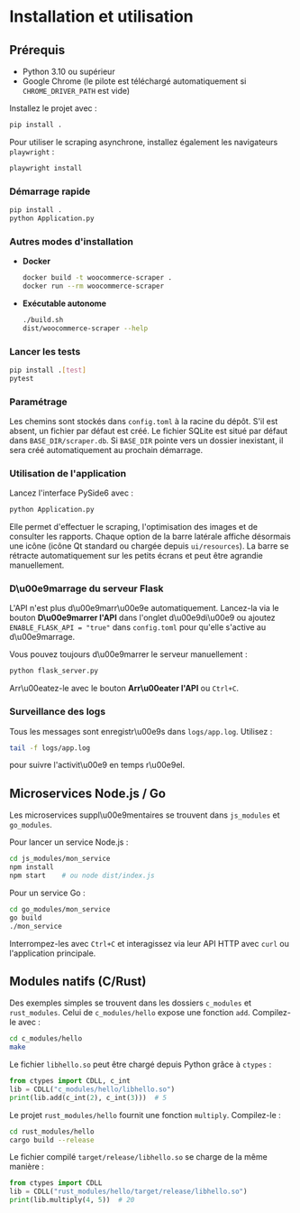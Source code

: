 # Installation et utilisation

## Prérequis
- Python 3.10 ou supérieur
- Google Chrome (le pilote est téléchargé automatiquement si `CHROME_DRIVER_PATH` est vide)

Installez le projet avec :
```bash
pip install .
```

Pour utiliser le scraping asynchrone, installez également les navigateurs `playwright` :
```bash
playwright install
```

### Démarrage rapide
```bash
pip install .
python Application.py
```

### Autres modes d'installation
- **Docker**
  ```bash
  docker build -t woocommerce-scraper .
  docker run --rm woocommerce-scraper
  ```
- **Exécutable autonome**
  ```bash
  ./build.sh
  dist/woocommerce-scraper --help
  ```

### Lancer les tests
```bash
pip install .[test]
pytest
```

### Paramétrage
Les chemins sont stockés dans `config.toml` à la racine du dépôt. S'il est absent, un fichier par défaut est créé.
Le fichier SQLite est situé par défaut dans `BASE_DIR/scraper.db`. Si
`BASE_DIR` pointe vers un dossier inexistant, il sera créé automatiquement au
prochain démarrage.

### Utilisation de l'application
Lancez l'interface PySide6 avec :
```bash
python Application.py
```
Elle permet d'effectuer le scraping, l'optimisation des images et de consulter les rapports.
Chaque option de la barre latérale affiche désormais une icône (icône Qt standard ou chargée depuis `ui/resources`).
La barre se rétracte automatiquement sur les petits écrans et peut être agrandie manuellement.

### D\u00e9marrage du serveur Flask
L'API n'est plus d\u00e9marr\u00e9e automatiquement. Lancez-la via le bouton **D\u00e9marrer l'API**
dans l'onglet d\u00e9di\u00e9 ou ajoutez `ENABLE_FLASK_API = "true"` dans `config.toml`
pour qu'elle s'active au d\u00e9marrage.

Vous pouvez toujours d\u00e9marrer le serveur manuellement :

```bash
python flask_server.py
```

Arr\u00eatez-le avec le bouton **Arr\u00eater l'API** ou `Ctrl+C`.

### Surveillance des logs
Tous les messages sont enregistr\u00e9s dans `logs/app.log`. Utilisez :

```bash
tail -f logs/app.log
```

pour suivre l'activit\u00e9 en temps r\u00e9el.

## Microservices Node.js / Go
Les microservices suppl\u00e9mentaires se trouvent dans `js_modules` et
`go_modules`.

Pour lancer un service Node.js :

```bash
cd js_modules/mon_service
npm install
npm start    # ou node dist/index.js
```

Pour un service Go :

```bash
cd go_modules/mon_service
go build
./mon_service
```

Interrompez-les avec `Ctrl+C` et interagissez via leur API HTTP avec `curl` ou
l'application principale.
## Modules natifs (C/Rust)

Des exemples simples se trouvent dans les dossiers `c_modules` et `rust_modules`. Celui de `c_modules/hello` expose une fonction `add`. Compilez-le avec :

```bash
cd c_modules/hello
make
```

Le fichier `libhello.so` peut être chargé depuis Python grâce à `ctypes` :

```python
from ctypes import CDLL, c_int
lib = CDLL("c_modules/hello/libhello.so")
print(lib.add(c_int(2), c_int(3)))  # 5
```

Le projet `rust_modules/hello` fournit une fonction `multiply`. Compilez-le :

```bash
cd rust_modules/hello
cargo build --release
```

Le fichier compilé `target/release/libhello.so` se charge de la même manière :

```python
from ctypes import CDLL
lib = CDLL("rust_modules/hello/target/release/libhello.so")
print(lib.multiply(4, 5))  # 20
```

